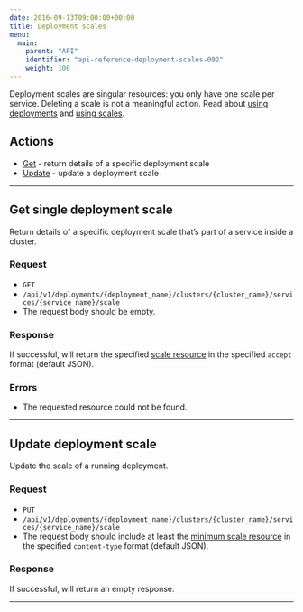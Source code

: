 ```yaml
---
date: 2016-09-13T09:00:00+00:00
title: Deployment scales
menu:
  main:
    parent: "API"
    identifier: "api-reference-deployment-scales-092"
    weight: 100
---
```

Deployment scales are singular resources: you only have one scale per service. Deleting a scale is not a meaningful action. Read about [using deployments](/documentation/using-vamp/deployments/) and [using scales](/documentation/using-vamp/blueprints/#scale).

## Actions

 * [Get](/documentation/api/v0.9.2/api-deployment-scales/#get-single-deployment-scale) - return details of a specific deployment scale
 * [Update](/documentation/api/v0.9.2/api-deployment-scales/#update-deployment-scale) - update a deployment scale

--------------

## Get single deployment scale

Return details of a specific deployment scale that’s part of a service inside a cluster.

### Request
* `GET`
* `/api/v1/deployments/{deployment_name}/clusters/{cluster_name}/services/{service_name}/scale`
* The request body should be empty.

### Response
If successful, will return the specified [scale resource](/documentation/api/v0.9.2/api-scales/#scale-resource) in the specified `accept` format (default JSON).

### Errors
* The requested resource could not be found.

--------------

## Update deployment scale

Update the scale of a running deployment.

### Request
* `PUT`
* `/api/v1/deployments/{deployment_name}/clusters/{cluster_name}/services/{service_name}/scale`
* The request body should include at least the [minimum scale resource](/documentation/api/v0.9.2/api-scales/#scale-resource) in the specified `content-type` format (default JSON).

### Response
If successful, will return an empty response.

--------------

